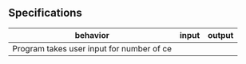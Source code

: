 ## Specifications

| behavior |  input   |  output  |
|----------|:--------:|:--------:|
|Program takes user input for number of ce